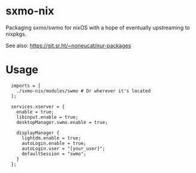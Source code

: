 # sxmo-nix

Packaging sxmo/swmo for nixOS with a hope of eventually upstreaming to nixpkgs.

See also: https://git.sr.ht/~noneucat/nur-packages

# Usage

```
  imports = [
    ./sxmo-nix/modules/swmo # Or wherever it's located
  ];

  services.xserver = {
    enable = true;
    libinput.enable = true;
    desktopManager.swmo.enable = true;

    displayManager {
      lightdm.enable = true;
      autoLogin.enable = true;
      autoLogin.user = "[your_user]";
      defaultSession = "swmo";
    }
  };

```
